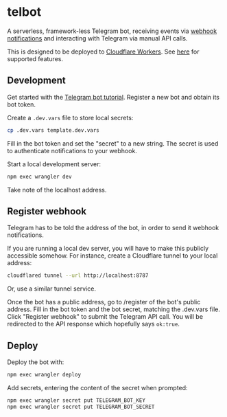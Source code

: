 # telbot

A serverless, framework-less Telegram bot, receiving events via [webhook notifications](https://core.telegram.org/bots/api#setwebhook)
and interacting with Telegram via manual API calls.

This is designed to be deployed to [Cloudflare Workers](https://developers.cloudflare.com/workers/runtime-apis/).
See [here](https://developers.cloudflare.com/workers/runtime-apis/) for supported features.

## Development

Get started with the [Telegram bot tutorial](https://core.telegram.org/bots/tutorial).
Register a new bot and obtain its bot token.

Create a `.dev.vars` file to store local secrets:
```bash
cp .dev.vars template.dev.vars
```
Fill in the bot token and set the "secret" to a new string.
The secret is used to authenticate notifications to your webhook.

Start a local development server:
```bash
npm exec wrangler dev
```
Take note of the localhost address.

## Register webhook
Telegram has to be told the address of the bot, in order to send it webhook notifications.

If you are running a local dev server, you will have to make this publicly accessible somehow.
For instance, create a Cloudflare tunnel to your local address:
```bash
cloudflared tunnel --url http://localhost:8787
```
Or, use a similar tunnel service.

Once the bot has a public address, go to /register of the bot's public address.
Fill in the bot token and the bot secret, matching the .dev.vars file.
Click "Register webhook" to submit the Telegram API call.
You will be redirected to the API response which hopefully says `ok:true`.

## Deploy

Deploy the bot with:
```bash
npm exec wrangler deploy
```

Add secrets, entering the content of the secret when prompted:
```bash
npm exec wrangler secret put TELEGRAM_BOT_KEY
npm exec wrangler secret put TELEGRAM_BOT_SECRET
```
